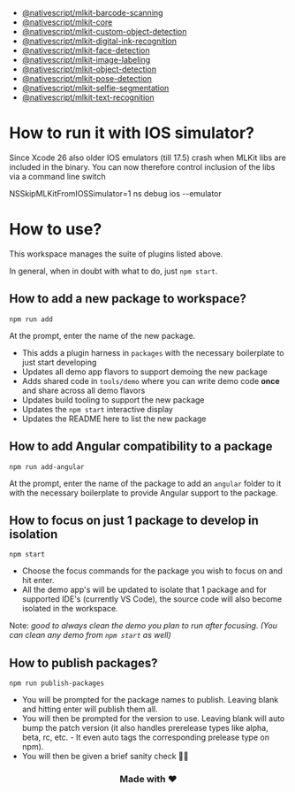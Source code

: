 - [@nativescript/mlkit-barcode-scanning](packages/mlkit-barcode-scanning/README.md)
- [@nativescript/mlkit-core](packages/mlkit-core/README.md)
- [@nativescript/mlkit-custom-object-detection](packages/mlkit-custom-object-detection/README.md)
- [@nativescript/mlkit-digital-ink-recognition](packages/mlkit-digital-ink-recognition/README.md)
- [@nativescript/mlkit-face-detection](packages/mlkit-face-detection/README.md)
- [@nativescript/mlkit-image-labeling](packages/mlkit-image-labeling/README.md)
- [@nativescript/mlkit-object-detection](packages/mlkit-object-detection/README.md)
- [@nativescript/mlkit-pose-detection](packages/mlkit-pose-detection/README.md)
- [@nativescript/mlkit-selfie-segmentation](packages/mlkit-selfie-segmentation/README.md)
- [@nativescript/mlkit-text-recognition](packages/mlkit-text-recognition/README.md)

# How to run it with IOS simulator?

Since Xcode 26 also older IOS emulators (till 17.5) crash when MLKit libs are included in the binary. You can now 
therefore control inclusion of the libs via a command line switch

NSSkipMLKitFromIOSSimulator=1 ns debug ios --emulator

# How to use?

This workspace manages the suite of plugins listed above. 

In general, when in doubt with what to do, just `npm start`.

## How to add a new package to workspace?

```
npm run add
```

At the prompt, enter the name of the new package.

- This adds a plugin harness in `packages` with the necessary boilerplate to just start developing
- Updates all demo app flavors to support demoing the new package
- Adds shared code in `tools/demo` where you can write demo code **once** and share across all demo flavors
- Updates build tooling to support the new package
- Updates the `npm start` interactive display
- Updates the README here to list the new package

## How to add Angular compatibility to a package

```
npm run add-angular
```

At the prompt, enter the name of the package to add an `angular` folder to it with the necessary boilerplate to provide Angular support to the package.

## How to focus on just 1 package to develop in isolation

```
npm start
```

- Choose the focus commands for the package you wish to focus on and hit enter.
- All the demo app's will be updated to isolate that 1 package and for supported IDE's (currently VS Code), the source code will also become isolated in the workspace.

Note: *good to always clean the demo you plan to run after focusing. (You can clean any demo from `npm start` as well)*

## How to publish packages?

```
npm run publish-packages
```

- You will be prompted for the package names to publish. Leaving blank and hitting enter will publish them all.
- You will then be prompted for the version to use. Leaving blank will auto bump the patch version (it also handles prerelease types like alpha, beta, rc, etc. - It even auto tags the corresponding prelease type on npm).
- You will then be given a brief sanity check 🧠😊

<h3 align="center">Made with ❤️</h3>
